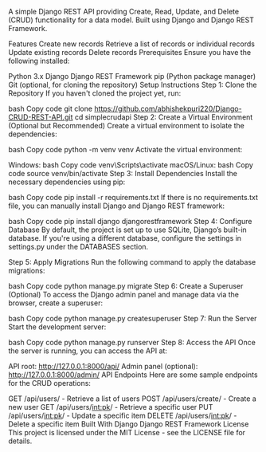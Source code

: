 A simple Django REST API providing Create, Read, Update, and Delete (CRUD) functionality for a data model. Built using Django and Django REST Framework.

Features
Create new records
Retrieve a list of records or individual records
Update existing records
Delete records
Prerequisites
Ensure you have the following installed:

Python 3.x
Django
Django REST Framework
pip (Python package manager)
Git (optional, for cloning the repository)
Setup Instructions
Step 1: Clone the Repository
If you haven't cloned the project yet, run:

bash
Copy code
git clone https://github.com/abhishekpuri220/Django-CRUD-REST-API.git
cd simplecrudapi
Step 2: Create a Virtual Environment (Optional but Recommended)
Create a virtual environment to isolate the dependencies:

bash
Copy code
python -m venv venv
Activate the virtual environment:

Windows:
bash
Copy code
venv\Scripts\activate
macOS/Linux:
bash
Copy code
source venv/bin/activate
Step 3: Install Dependencies
Install the necessary dependencies using pip:

bash
Copy code
pip install -r requirements.txt
If there is no requirements.txt file, you can manually install Django and Django REST framework:

bash
Copy code
pip install django djangorestframework
Step 4: Configure Database
By default, the project is set up to use SQLite, Django’s built-in database. If you're using a different database, configure the settings in settings.py under the DATABASES section.

Step 5: Apply Migrations
Run the following command to apply the database migrations:

bash
Copy code
python manage.py migrate
Step 6: Create a Superuser (Optional)
To access the Django admin panel and manage data via the browser, create a superuser:

bash
Copy code
python manage.py createsuperuser
Step 7: Run the Server
Start the development server:

bash
Copy code
python manage.py runserver
Step 8: Access the API
Once the server is running, you can access the API at:

API root: http://127.0.0.1:8000/api/
Admin panel (optional): http://127.0.0.1:8000/admin/
API Endpoints
Here are some sample endpoints for the CRUD operations:

GET /api/users/ - Retrieve a list of users
POST /api/users/create/ - Create a new user
GET /api/users/<int:pk>/ - Retrieve a specific user
PUT /api/users/<int:pk>/ - Update a specific item
DELETE /api/users/<int:pk>/ - Delete a specific item
Built With
Django
Django REST Framework
License
This project is licensed under the MIT License - see the LICENSE file for details.
